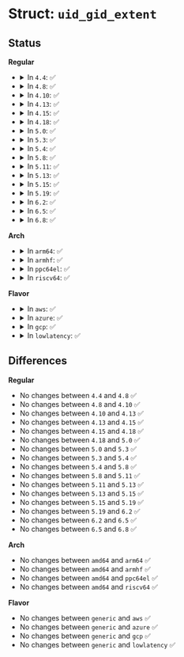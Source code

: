 # Struct: <code>uid_gid_extent</code>

## Status
<b>Regular</b>
<ul>
<li>
<details>
<summary>In <code>4.4</code>: ✅</summary>

```c
struct uid_gid_extent {
    u32 first;
    u32 lower_first;
    u32 count;
};
```
</details>
</li>
<li>
<details>
<summary>In <code>4.8</code>: ✅</summary>

```c
struct uid_gid_extent {
    u32 first;
    u32 lower_first;
    u32 count;
};
```
</details>
</li>
<li>
<details>
<summary>In <code>4.10</code>: ✅</summary>

```c
struct uid_gid_extent {
    u32 first;
    u32 lower_first;
    u32 count;
};
```
</details>
</li>
<li>
<details>
<summary>In <code>4.13</code>: ✅</summary>

```c
struct uid_gid_extent {
    u32 first;
    u32 lower_first;
    u32 count;
};
```
</details>
</li>
<li>
<details>
<summary>In <code>4.15</code>: ✅</summary>

```c
struct uid_gid_extent {
    u32 first;
    u32 lower_first;
    u32 count;
};
```
</details>
</li>
<li>
<details>
<summary>In <code>4.18</code>: ✅</summary>

```c
struct uid_gid_extent {
    u32 first;
    u32 lower_first;
    u32 count;
};
```
</details>
</li>
<li>
<details>
<summary>In <code>5.0</code>: ✅</summary>

```c
struct uid_gid_extent {
    u32 first;
    u32 lower_first;
    u32 count;
};
```
</details>
</li>
<li>
<details>
<summary>In <code>5.3</code>: ✅</summary>

```c
struct uid_gid_extent {
    u32 first;
    u32 lower_first;
    u32 count;
};
```
</details>
</li>
<li>
<details>
<summary>In <code>5.4</code>: ✅</summary>

```c
struct uid_gid_extent {
    u32 first;
    u32 lower_first;
    u32 count;
};
```
</details>
</li>
<li>
<details>
<summary>In <code>5.8</code>: ✅</summary>

```c
struct uid_gid_extent {
    u32 first;
    u32 lower_first;
    u32 count;
};
```
</details>
</li>
<li>
<details>
<summary>In <code>5.11</code>: ✅</summary>

```c
struct uid_gid_extent {
    u32 first;
    u32 lower_first;
    u32 count;
};
```
</details>
</li>
<li>
<details>
<summary>In <code>5.13</code>: ✅</summary>

```c
struct uid_gid_extent {
    u32 first;
    u32 lower_first;
    u32 count;
};
```
</details>
</li>
<li>
<details>
<summary>In <code>5.15</code>: ✅</summary>

```c
struct uid_gid_extent {
    u32 first;
    u32 lower_first;
    u32 count;
};
```
</details>
</li>
<li>
<details>
<summary>In <code>5.19</code>: ✅</summary>

```c
struct uid_gid_extent {
    u32 first;
    u32 lower_first;
    u32 count;
};
```
</details>
</li>
<li>
<details>
<summary>In <code>6.2</code>: ✅</summary>

```c
struct uid_gid_extent {
    u32 first;
    u32 lower_first;
    u32 count;
};
```
</details>
</li>
<li>
<details>
<summary>In <code>6.5</code>: ✅</summary>

```c
struct uid_gid_extent {
    u32 first;
    u32 lower_first;
    u32 count;
};
```
</details>
</li>
<li>
<details>
<summary>In <code>6.8</code>: ✅</summary>

```c
struct uid_gid_extent {
    u32 first;
    u32 lower_first;
    u32 count;
};
```
</details>
</li>
</ul>
<b>Arch</b>
<ul>
<li>
<details>
<summary>In <code>arm64</code>: ✅</summary>

```c
struct uid_gid_extent {
    u32 first;
    u32 lower_first;
    u32 count;
};
```
</details>
</li>
<li>
<details>
<summary>In <code>armhf</code>: ✅</summary>

```c
struct uid_gid_extent {
    u32 first;
    u32 lower_first;
    u32 count;
};
```
</details>
</li>
<li>
<details>
<summary>In <code>ppc64el</code>: ✅</summary>

```c
struct uid_gid_extent {
    u32 first;
    u32 lower_first;
    u32 count;
};
```
</details>
</li>
<li>
<details>
<summary>In <code>riscv64</code>: ✅</summary>

```c
struct uid_gid_extent {
    u32 first;
    u32 lower_first;
    u32 count;
};
```
</details>
</li>
</ul>
<b>Flavor</b>
<ul>
<li>
<details>
<summary>In <code>aws</code>: ✅</summary>

```c
struct uid_gid_extent {
    u32 first;
    u32 lower_first;
    u32 count;
};
```
</details>
</li>
<li>
<details>
<summary>In <code>azure</code>: ✅</summary>

```c
struct uid_gid_extent {
    u32 first;
    u32 lower_first;
    u32 count;
};
```
</details>
</li>
<li>
<details>
<summary>In <code>gcp</code>: ✅</summary>

```c
struct uid_gid_extent {
    u32 first;
    u32 lower_first;
    u32 count;
};
```
</details>
</li>
<li>
<details>
<summary>In <code>lowlatency</code>: ✅</summary>

```c
struct uid_gid_extent {
    u32 first;
    u32 lower_first;
    u32 count;
};
```
</details>
</li>
</ul>

## Differences
<b>Regular</b>
<ul>
<li>
No changes between <code>4.4</code> and <code>4.8</code> ✅
</li>
<li>
No changes between <code>4.8</code> and <code>4.10</code> ✅
</li>
<li>
No changes between <code>4.10</code> and <code>4.13</code> ✅
</li>
<li>
No changes between <code>4.13</code> and <code>4.15</code> ✅
</li>
<li>
No changes between <code>4.15</code> and <code>4.18</code> ✅
</li>
<li>
No changes between <code>4.18</code> and <code>5.0</code> ✅
</li>
<li>
No changes between <code>5.0</code> and <code>5.3</code> ✅
</li>
<li>
No changes between <code>5.3</code> and <code>5.4</code> ✅
</li>
<li>
No changes between <code>5.4</code> and <code>5.8</code> ✅
</li>
<li>
No changes between <code>5.8</code> and <code>5.11</code> ✅
</li>
<li>
No changes between <code>5.11</code> and <code>5.13</code> ✅
</li>
<li>
No changes between <code>5.13</code> and <code>5.15</code> ✅
</li>
<li>
No changes between <code>5.15</code> and <code>5.19</code> ✅
</li>
<li>
No changes between <code>5.19</code> and <code>6.2</code> ✅
</li>
<li>
No changes between <code>6.2</code> and <code>6.5</code> ✅
</li>
<li>
No changes between <code>6.5</code> and <code>6.8</code> ✅
</li>
</ul>
<b>Arch</b>
<ul>
<li>
No changes between <code>amd64</code> and <code>arm64</code> ✅
</li>
<li>
No changes between <code>amd64</code> and <code>armhf</code> ✅
</li>
<li>
No changes between <code>amd64</code> and <code>ppc64el</code> ✅
</li>
<li>
No changes between <code>amd64</code> and <code>riscv64</code> ✅
</li>
</ul>
<b>Flavor</b>
<ul>
<li>
No changes between <code>generic</code> and <code>aws</code> ✅
</li>
<li>
No changes between <code>generic</code> and <code>azure</code> ✅
</li>
<li>
No changes between <code>generic</code> and <code>gcp</code> ✅
</li>
<li>
No changes between <code>generic</code> and <code>lowlatency</code> ✅
</li>
</ul>
